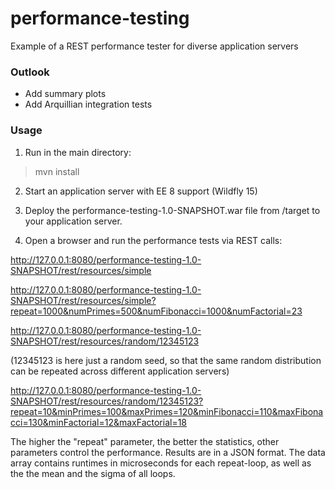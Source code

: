 # performance-testing
Example of a REST performance tester for diverse application servers

### Outlook

- Add summary plots
- Add Arquillian integration tests

### Usage

1. Run in the main directory:
> mvn install

2. Start an application server with EE 8 support (Wildfly 15)

3. Deploy the performance-testing-1.0-SNAPSHOT.war file from /target to your application server.

4. Open a browser and run the performance tests via REST calls:

http://127.0.0.1:8080/performance-testing-1.0-SNAPSHOT/rest/resources/simple

http://127.0.0.1:8080/performance-testing-1.0-SNAPSHOT/rest/resources/simple?repeat=1000&numPrimes=500&numFibonacci=1000&numFactorial=23

http://127.0.0.1:8080/performance-testing-1.0-SNAPSHOT/rest/resources/random/12345123

(12345123 is here just a random seed, so that the same random distribution can be repeated across different application servers)

http://127.0.0.1:8080/performance-testing-1.0-SNAPSHOT/rest/resources/random/12345123?repeat=10&minPrimes=100&maxPrimes=120&minFibonacci=110&maxFibonacci=130&minFactorial=12&maxFactorial=18

The higher the "repeat" parameter, the better the statistics, other parameters control the performance. Results are in a JSON format. The data array contains runtimes in microseconds for each repeat-loop, as well as the the mean and the sigma of all loops.
